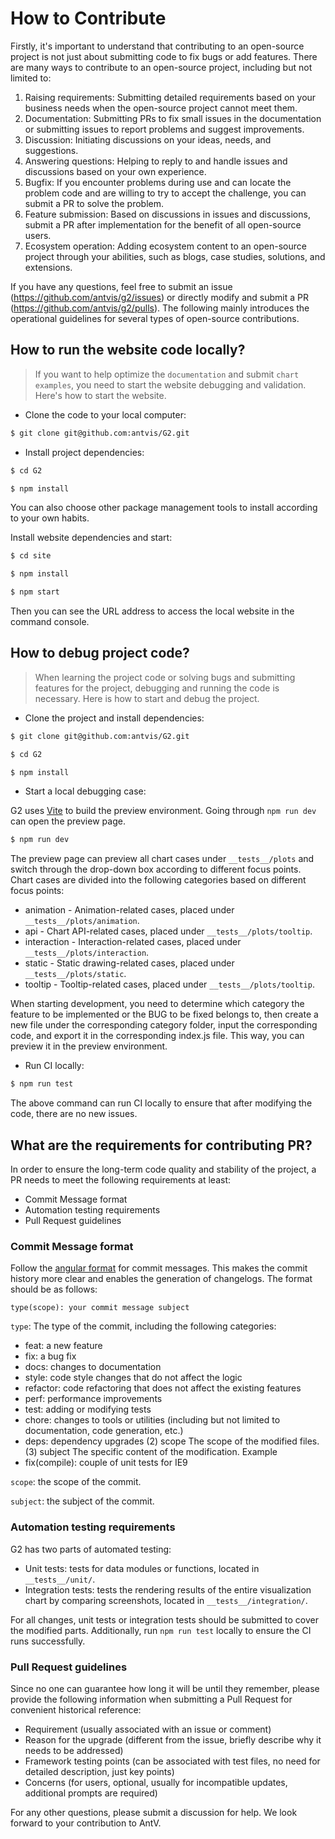 # How to Contribute

Firstly, it's important to understand that contributing to an open-source project is not just about submitting code to fix bugs or add features. There are many ways to contribute to an open-source project, including but not limited to:

1. Raising requirements: Submitting detailed requirements based on your business needs when the open-source project cannot meet them.
2. Documentation: Submitting PRs to fix small issues in the documentation or submitting issues to report problems and suggest improvements.
3. Discussion: Initiating discussions on your ideas, needs, and suggestions.
4. Answering questions: Helping to reply to and handle issues and discussions based on your own experience.
5. Bugfix: If you encounter problems during use and can locate the problem code and are willing to try to accept the challenge, you can submit a PR to solve the problem.
6. Feature submission: Based on discussions in issues and discussions, submit a PR after implementation for the benefit of all open-source users.
7. Ecosystem operation: Adding ecosystem content to an open-source project through your abilities, such as blogs, case studies, solutions, and extensions.

If you have any questions, feel free to submit an issue (https://github.com/antvis/g2/issues) or directly modify and submit a PR (https://github.com/antvis/g2/pulls). The following mainly introduces the operational guidelines for several types of open-source contributions.

## How to run the website code locally?

> If you want to help optimize the `documentation` and submit `chart examples`, you need to start the website debugging and validation. Here's how to start the website.

- Clone the code to your local computer:

```bash
$ git clone git@github.com:antvis/G2.git
```

- Install project dependencies:

```bash
$ cd G2

$ npm install
```

You can also choose other package management tools to install according to your own habits.

Install website dependencies and start:

```bash
$ cd site

$ npm install

$ npm start
```

Then you can see the URL address to access the local website in the command console.

## How to debug project code?

> When learning the project code or solving bugs and submitting features for the project, debugging and running the code is necessary. Here is how to start and debug the project.

- Clone the project and install dependencies:

```bash
$ git clone git@github.com:antvis/G2.git

$ cd G2

$ npm install
```

 - Start a local debugging case:

G2 uses [Vite](https://vitejs.dev/) to build the preview environment. Going through `npm run dev` can open the preview page.

```bash
$ npm run dev
```

The preview page can preview all chart cases under `__tests__/plots` and switch through the drop-down box according to different focus points. Chart cases are divided into the following categories based on different focus points:

- animation - Animation-related cases, placed under `__tests__/plots/animation`.
- api - Chart API-related cases, placed under `__tests__/plots/tooltip`.
- interaction - Interaction-related cases, placed under `__tests__/plots/interaction`.
- static - Static drawing-related cases, placed under `__tests__/plots/static`.
- tooltip - Tooltip-related cases, placed under `__tests__/plots/tooltip`.

When starting development, you need to determine which category the feature to be implemented or the BUG to be fixed belongs to, then create a new file under the corresponding category folder, input the corresponding code, and export it in the corresponding index.js file. This way, you can preview it in the preview environment.

- Run CI locally:

```bash
$ npm run test
```

The above command can run CI locally to ensure that after modifying the code, there are no new issues.

## What are the requirements for contributing PR?

In order to ensure the long-term code quality and stability of the project, a PR needs to meet the following requirements at least:

- Commit Message format
- Automation testing requirements
- Pull Request guidelines

### Commit Message format

Follow the [angular format](https://github.com/angular/angular.js/blob/master/CONTRIBUTING.md#commit-message-format) for commit messages. This makes the commit history more clear and enables the generation of changelogs. The format should be as follows:

```text
type(scope): your commit message subject
```

`type`: The type of the commit, including the following categories:

- feat: a new feature
- fix: a bug fix
- docs: changes to documentation
- style: code style changes that do not affect the logic
- refactor: code refactoring that does not affect the existing features
- perf: performance improvements
- test: adding or modifying tests
- chore: changes to tools or utilities (including but not limited to documentation, code generation, etc.)
- deps: dependency upgrades (2) scope The scope of the modified files. (3) subject The specific content of the modification. Example
- fix(compile): couple of unit tests for IE9

`scope`: the scope of the commit.

`subject`: the subject of the commit.

### Automation testing requirements

G2 has two parts of automated testing:

- Unit tests: tests for data modules or functions, located in `__tests__/unit/`.
- Integration tests: tests the rendering results of the entire visualization chart by comparing screenshots, located in `__tests__/integration/`.

For all changes, unit tests or integration tests should be submitted to cover the modified parts. Additionally, run `npm run test` locally to ensure the CI runs successfully.

### Pull Request guidelines

Since no one can guarantee how long it will be until they remember, please provide the following information when submitting a Pull Request for convenient historical reference:

- Requirement (usually associated with an issue or comment)
- Reason for the upgrade (different from the issue, briefly describe why it needs to be addressed)
- Framework testing points (can be associated with test files, no need for detailed description, just key points)
- Concerns (for users, optional, usually for incompatible updates, additional prompts are required) 

For any other questions, please submit a discussion for help. We look forward to your contribution to AntV.
